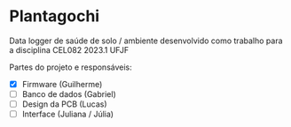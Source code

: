 # Plantagochi
Data logger de saúde de solo / ambiente desenvolvido como trabalho para a disciplina CEL082 2023.1 UFJF

Partes do projeto e responsáveis:

- [x] Firmware (Guilherme)
- [ ] Banco de dados (Gabriel)
- [ ] Design da PCB (Lucas)
- [ ] Interface (Juliana / Júlia)
